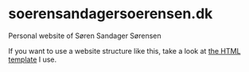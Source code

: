 # soerensandagersoerensen.dk
Personal website of Søren Sandager Sørensen

If you want to use a website structure like this, take a look at [the HTML template](res/skabelon.html) I use.
